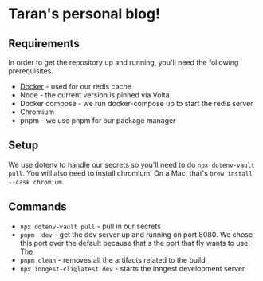 # Taran's personal blog!

## Requirements

In order to get the repository up and running, you'll need the following
prerequisites.

- [Docker](https://www.docker.com/) - used for our redis cache
- Node - the current version is pinned via Volta
- Docker compose - we run docker-compose up to start the redis server
- Chromium
- pnpm - we use pnpm for our package manager

## Setup

We use dotenv to handle our secrets so you'll need to do
`npx dotenv-vault pull`. You will also need to install chromium! On a Mac,
that's `brew install --cask chromium`.

## Commands

- `npx dotenv-vault pull` - pull in our secrets
- `pnpm  dev` - get the dev server up and running on port 8080. We chose this
  port over the default because that's the port that fly wants to use! The
- `pnpm clean` - removes all the artifacts related to the build
- `npx inngest-cli@latest dev` - starts the inngest development server
